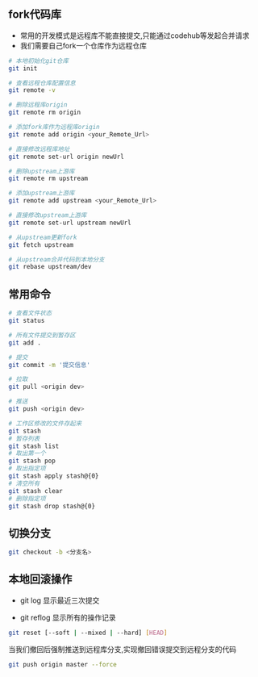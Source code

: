 ## fork代码库
- 常用的开发模式是远程库不能直接提交,只能通过codehub等发起合并请求
- 我们需要自己fork一个仓库作为远程仓库

```sh {5,11,20,26,29}
# 本地初始化git仓库
git init

# 查看远程仓库配置信息
git remote -v

# 删除远程库origin
git remote rm origin 

# 添加fork库作为远程库origin
git remote add origin <your_Remote_Url>

# 直接修改远程库地址
git remote set-url origin newUrl

# 删除upstream上游库
git remote rm upstream 

# 添加upstream上游库
git remote add upstream <your_Remote_Url>

# 直接修改upstream上游库
git remote set-url upstream newUrl

# 从upstream更新fork
git fetch upstream

# 从upstream合并代码到本地分支
git rebase upstream/dev
```

## 常用命令
```sh
# 查看文件状态
git status

# 所有文件提交到暂存区
git add .

# 提交
git commit -m '提交信息'

# 拉取
git pull <origin dev>

# 推送
git push <origin dev>

# 工作区修改的文件存起来
git stash
# 暂存列表
git stash list
# 取出第一个
git stash pop
# 取出指定项
git stash apply stash@{0}
# 清空所有
git stash clear
# 删除指定项
git stash drop stash@{0}

```

## 切换分支
```sh
git checkout -b <分支名>
```

## 本地回滚操作
- git log
显示最近三次提交

- git reflog
显示所有的操作记录

```sh
git reset [--soft | --mixed | --hard] [HEAD]
```

当我们撤回后强制推送到远程库分支,实现撤回错误提交到远程分支的代码
```sh
git push origin master --force
```

